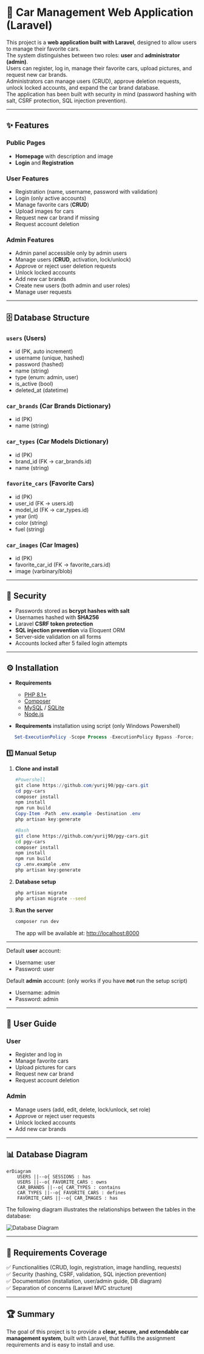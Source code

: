 # 🚗 Car Management Web Application (Laravel)

This project is a **web application built with Laravel**, designed to allow users to manage their favorite cars.  
The system distinguishes between two roles: **user** and **administrator (admin)**.  
Users can register, log in, manage their favorite cars, upload pictures, and request new car brands.  
Administrators can manage users (CRUD), approve deletion requests, unlock locked accounts, and expand the car brand database.  
The application has been built with security in mind (password hashing with salt, CSRF protection, SQL injection prevention).  

---

## ✨ Features

### Public Pages
- **Homepage** with description and image
- **Login** and **Registration**

### User Features
- Registration (name, username, password with validation)
- Login (only active accounts)
- Manage favorite cars (**CRUD**)
- Upload images for cars
- Request new car brand if missing
- Request account deletion

### Admin Features
- Admin panel accessible only by admin users
- Manage users (**CRUD**, activation, lock/unlock)
- Approve or reject user deletion requests
- Unlock locked accounts
- Add new car brands
- Create new users (both admin and user roles)
- Manage user requests

---

## 🗄️ Database Structure

### `users` (Users)
- id (PK, auto increment)
- username (unique, hashed)
- password (hashed)
- name (string)
- type (enum: admin, user)
- is_active (bool)
- deleted_at (datetime)

### `car_brands` (Car Brands Dictionary)
- id (PK)
- name (string)

### `car_types` (Car Models Dictionary)
- id (PK)
- brand_id (FK → car_brands.id)
- name (string)

### `favorite_cars` (Favorite Cars)
- id (PK)
- user_id (FK → users.id)
- model_id (FK → car_types.id)
- year (int)
- color (string)
- fuel (string)

### `car_images` (Car Images)
- id (PK)
- favorite_car_id (FK → favorite_cars.id)
- image (varbinary/blob)

---

## 🔐 Security

- Passwords stored as **bcrypt hashes with salt**
- Usernames hashed with **SHA256**
- Laravel **CSRF token protection**
- **SQL injection prevention** via Eloquent ORM
- Server-side validation on all forms
- Accounts locked after 5 failed login attempts

---

## ⚙️ Installation

- **Requirements**
    - [PHP 8.1+](https://www.php.net/downloads)
    - [Composer](https://getcomposer.org/download/)
    - [MySQL](https://dev.mysql.com/downloads/) / [SQLite](https://www.sqlite.org/download.html)
    - [Node.js](https://nodejs.org/en/download/)

- **Requirements** installation using script (only Windows Powershell)
```powershell
   Set-ExecutionPolicy -Scope Process -ExecutionPolicy Bypass -Force; .\install.ps1 
```

### 1️⃣ Manual Setup

1. **Clone and install**
   ```powershell
   #Powershell
   git clone https://github.com/yurij90/pgy-cars.git
   cd pgy-cars
   composer install
   npm install
   npm run build
   Copy-Item -Path .env.example -Destination .env
   php artisan key:generate
   ```
   ```bash
   #Bash
   git clone https://github.com/yurij90/pgy-cars.git
   cd pgy-cars
   composer install
   npm install
   npm run build
   cp .env.example .env
   php artisan key:generate
   ```

2. **Database setup**
   ```bash
   php artisan migrate
   php artisan migrate --seed
   ```

3. **Run the server**
   ```bash
   composer run dev
   ```
   The app will be available at: [http://localhost:8000](http://localhost:8000)

---

Default **user** account:

- Username: user
- Password: user


Default **admin** account: (only works if you have **not** run the setup script)

- Username: admin
- Password: admin

---

## 👤 User Guide

### User
- Register and log in
- Manage favorite cars
- Upload pictures for cars
- Request new car brand
- Request account deletion

### Admin
- Manage users (add, edit, delete, lock/unlock, set role)
- Approve or reject user requests
- Unlock locked accounts
- Add new car brands

---

## 📊 Database Diagram

```mermaid
erDiagram
    USERS ||--o{ SESSIONS : has
    USERS ||--o{ FAVORITE_CARS : owns
    CAR_BRANDS ||--o{ CAR_TYPES : contains
    CAR_TYPES ||--o{ FAVORITE_CARS : defines
    FAVORITE_CARS ||--o{ CAR_IMAGES : has
```

The following diagram illustrates the relationships between the tables in the database:

![Database Diagram](documents/dbdiagram.png)

---

## 📌 Requirements Coverage
✅ Functionalities (CRUD, login, registration, image handling, requests)  
✅ Security (hashing, CSRF, validation, SQL injection prevention)  
✅ Documentation (installation, user/admin guide, DB diagram)  
✅ Separation of concerns (Laravel MVC structure)  

---

## 🏆 Summary

The goal of this project is to provide a **clear, secure, and extendable car management system**, built with Laravel, that fulfills the assignment requirements and is easy to install and use.
